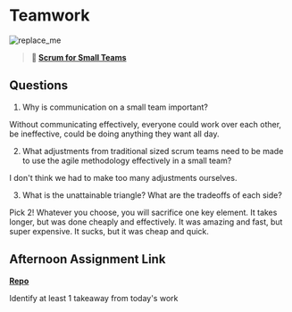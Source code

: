 # Teamwork

![replace_me](https://codeworks.blob.core.windows.net/public/assets/img/illustrations/placeholder.svg)

> **📖 [Scrum for Small Teams](https://codeworksacademy.com/fs-student-guide/resources/wk8-9/02-Scrum-For-Small-Teams)**

## Questions

1. Why is communication on a small team important?

Without communicating effectively, everyone could work over each other, be ineffective, could be doing anything they want all day.

2. What adjustments from traditional sized scrum teams need to be made to use the agile methodology effectively in a small team?

I don't think we had to make too many adjustments ourselves.

3. What is the unattainable triangle? What are the tradeoffs of each side?

Pick 2! Whatever you choose, you will sacrifice one key element. It takes longer, but was done cheaply and effectively. It was amazing and fast, but super expensive. It sucks, but it was cheap and quick.

## Afternoon Assignment Link

**[Repo](https://github.com/DMGCK/<ASSIGNMENT_REPO>)**

Identify at least 1 takeaway from today's work
